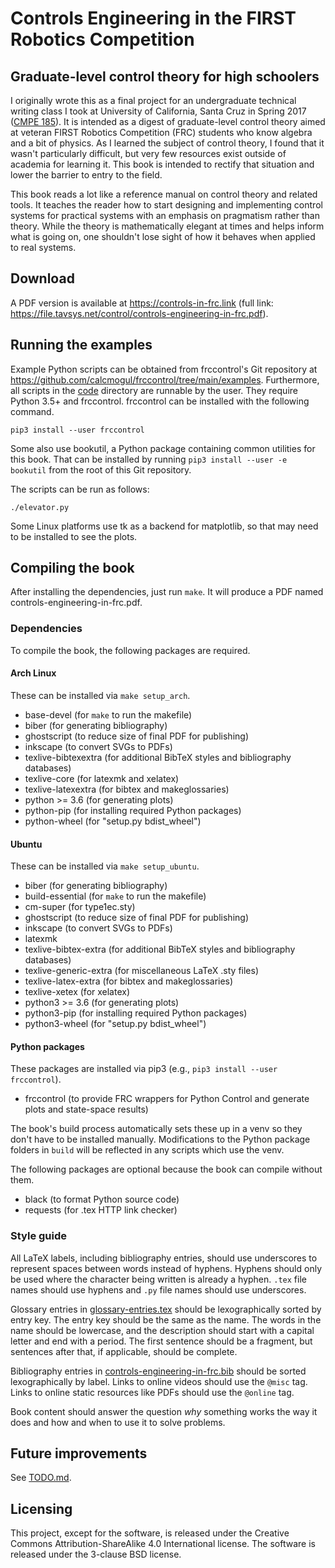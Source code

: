# Controls Engineering in the FIRST Robotics Competition
## Graduate-level control theory for high schoolers

I originally wrote this as a final project for an undergraduate technical
writing class I took at University of California, Santa Cruz in Spring 2017
([CMPE 185](https://cmpe185-spring17-01.courses.soe.ucsc.edu/)). It is intended
as a digest of graduate-level control theory aimed at veteran FIRST Robotics
Competition (FRC) students who know algebra and a bit of physics. As I learned
the subject of control theory, I found that it wasn't particularly difficult,
but very few resources exist outside of academia for learning it. This book is
intended to rectify that situation and lower the barrier to entry to the field.

This book reads a lot like a reference manual on control theory and related
tools. It teaches the reader how to start designing and implementing control
systems for practical systems with an emphasis on pragmatism rather than theory.
While the theory is mathematically elegant at times and helps inform what is
going on, one shouldn't lose sight of how it behaves when applied to real
systems.

## Download

A PDF version is available at https://controls-in-frc.link (full link:
https://file.tavsys.net/control/controls-engineering-in-frc.pdf).

## Running the examples

Example Python scripts can be obtained from frccontrol's Git repository at
https://github.com/calcmogul/frccontrol/tree/main/examples. Furthermore, all
scripts in the [code](code) directory are runnable by the user. They require
Python 3.5+ and frccontrol. frccontrol can be installed with the following
command.

```
pip3 install --user frccontrol
```

Some also use bookutil, a Python package containing common utilities for this
book. That can be installed by running `pip3 install --user -e bookutil` from
the root of this Git repository.

The scripts can be run as follows:

```
./elevator.py
```

Some Linux platforms use tk as a backend for matplotlib, so that may need to be
installed to see the plots.

## Compiling the book

After installing the dependencies, just run `make`. It will produce a PDF named
controls-engineering-in-frc.pdf.

### Dependencies

To compile the book, the following packages are required.

#### Arch Linux

These can be installed via `make setup_arch`.

* base-devel (for `make` to run the makefile)
* biber (for generating bibliography)
* ghostscript (to reduce size of final PDF for publishing)
* inkscape (to convert SVGs to PDFs)
* texlive-bibtexextra (for additional BibTeX styles and bibliography databases)
* texlive-core (for latexmk and xelatex)
* texlive-latexextra (for bibtex and makeglossaries)
* python >= 3.6 (for generating plots)
* python-pip (for installing required Python packages)
* python-wheel (for "setup.py bdist_wheel")

#### Ubuntu

These can be installed via `make setup_ubuntu`.

* biber (for generating bibliography)
* build-essential (for `make` to run the makefile)
* cm-super (for type1ec.sty)
* ghostscript (to reduce size of final PDF for publishing)
* inkscape (to convert SVGs to PDFs)
* latexmk
* texlive-bibtex-extra (for additional BibTeX styles and bibliography databases)
* texlive-generic-extra (for miscellaneous LaTeX .sty files)
* texlive-latex-extra (for bibtex and makeglossaries)
* texlive-xetex (for xelatex)
* python3 >= 3.6 (for generating plots)
* python3-pip (for installing required Python packages)
* python3-wheel (for "setup.py bdist_wheel")

#### Python packages

These packages are installed via pip3 (e.g., `pip3 install --user frccontrol`).

* frccontrol (to provide FRC wrappers for Python Control and generate plots and
  state-space results)

The book's build process automatically sets these up in a venv so they don't
have to be installed manually. Modifications to the Python package folders in
`build` will be reflected in any scripts which use the venv.

The following packages are optional because the book can compile without them.

* black (to format Python source code)
* requests (for .tex HTTP link checker)

### Style guide

All LaTeX labels, including bibliography entries, should use underscores to
represent spaces between words instead of hyphens. Hyphens should only be used
where the character being written is already a hyphen. `.tex` file names should
use hyphens and `.py` file names should use underscores.

Glossary entries in [glossary-entries.tex](glossary-entries.tex) should be
lexographically sorted by entry key. The entry key should be the same as the
name. The words in the name should be lowercase, and the description should
start with a capital letter and end with a period. The first sentence should be
a fragment, but sentences after that, if applicable, should be complete.

Bibliography entries in
[controls-engineering-in-frc.bib](controls-engineering-in-frc.bib) should be
sorted lexographically by label. Links to online videos should use the `@misc`
tag. Links to online static resources like PDFs should use the `@online` tag.

Book content should answer the question _why_ something works the way it does
and how and when to use it to solve problems.

## Future improvements

See [TODO.md](TODO.md).

## Licensing

This project, except for the software, is released under the Creative Commons
Attribution-ShareAlike 4.0 International license. The software is released under
the 3-clause BSD license.
